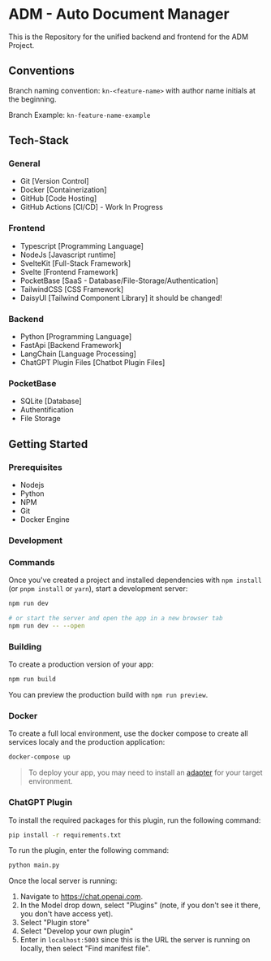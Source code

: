 # ADM - Auto Document Manager

This is the Repository for the unified backend and frontend for the ADM Project.

## Conventions

Branch naming convention: `kn-<feature-name>` with author name initials at the beginning.

Branch Example: `kn-feature-name-example`

## Tech-Stack

### General

- Git [Version Control]
- Docker [Containerization]
- GitHub [Code Hosting]
- GitHub Actions [CI/CD] - Work In Progress

### Frontend

- Typescript [Programming Language]
- NodeJs [Javascript runtime]
- SvelteKit [Full-Stack Framework]
- Svelte [Frontend Framework]
- PocketBase [SaaS - Database/File-Storage/Authentication]
- TailwindCSS [CSS Framework]
- DaisyUI [Tailwind Component Library] it should be changed!

### Backend

- Python [Programming Language]
- FastApi [Backend Framework]
- LangChain [Language Processing]
- ChatGPT Plugin Files [Chatbot Plugin Files]

### PocketBase

- SQLite [Database]
- Authentification
- File Storage

## Getting Started

### Prerequisites

- Nodejs
- Python
- NPM
- Git
- Docker Engine

### Development

### Commands

Once you've created a project and installed dependencies with `npm install` (or `pnpm install` or `yarn`), start a development server:

```bash
npm run dev

# or start the server and open the app in a new browser tab
npm run dev -- --open
```

### Building

To create a production version of your app:

```bash
npm run build
```

You can preview the production build with `npm run preview`.

### Docker

To create a full local environment, use the docker compose to create all services localy and the production application:

```bash
docker-compose up
```

> To deploy your app, you may need to install an [adapter](https://kit.svelte.dev/docs/adapters) for your target environment.

### ChatGPT Plugin

To install the required packages for this plugin, run the following command:

```bash
pip install -r requirements.txt
```

To run the plugin, enter the following command:

```bash
python main.py
```

Once the local server is running:

1. Navigate to https://chat.openai.com.
2. In the Model drop down, select "Plugins" (note, if you don't see it there, you don't have access yet).
3. Select "Plugin store"
4. Select "Develop your own plugin"
5. Enter in `localhost:5003` since this is the URL the server is running on locally, then select "Find manifest file".
